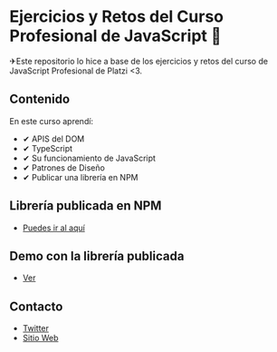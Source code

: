 # Ejercicios y Retos del Curso Profesional de JavaScript 🛑
✈Este repositorio lo hice a base de los ejercicios y retos del curso de JavaScript Profesional de Platzi <3.

## Contenido
En este curso aprendí:
* ✔ APIS del DOM 
* ✔ TypeScript
* ✔ Su funcionamiento de JavaScript
* ✔ Patrones de Diseño 
* ✔ Publicar una librería en NPM

## Librería publicada en NPM
* [Puedes ir al aquí](https://www.npmjs.com/package/@radixleon/radixmediaplayer)

## Demo con la librería publicada
* [Ver](https://rabileon.github.io/javascript-profesional/website/index.html)

## Contacto
* [Twitter](https://twitter.com/rabileon)
* [Sitio Web](https://rabileon.com/)

